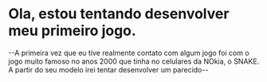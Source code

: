 # Ola, estou tentando desenvolver meu primeiro jogo. 
--A primeira vez que eu tive realmente contato com algum jogo foi com o jogo muito famoso no anos 2000 que tinha no celulares da NOkia, o SNAKE. A partir do seu modelo irei tentar desenvolver um parecido--
